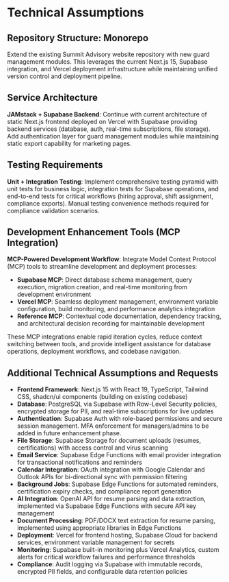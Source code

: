 # Technical Assumptions

## Repository Structure: Monorepo
Extend the existing Summit Advisory website repository with new guard management modules. This leverages the current Next.js 15, Supabase integration, and Vercel deployment infrastructure while maintaining unified version control and deployment pipeline.

## Service Architecture
**JAMstack + Supabase Backend**: Continue with current architecture of static Next.js frontend deployed on Vercel with Supabase providing backend services (database, auth, real-time subscriptions, file storage). Add authentication layer for guard management modules while maintaining static export capability for marketing pages.

## Testing Requirements
**Unit + Integration Testing**: Implement comprehensive testing pyramid with unit tests for business logic, integration tests for Supabase operations, and end-to-end tests for critical workflows (hiring approval, shift assignment, compliance exports). Manual testing convenience methods required for compliance validation scenarios.

## Development Enhancement Tools (MCP Integration)
**MCP-Powered Development Workflow**: Integrate Model Context Protocol (MCP) tools to streamline development and deployment processes:

- **Supabase MCP**: Direct database schema management, query execution, migration creation, and real-time monitoring from development environment
- **Vercel MCP**: Seamless deployment management, environment variable configuration, build monitoring, and performance analytics integration
- **Reference MCP**: Contextual code documentation, dependency tracking, and architectural decision recording for maintainable development

These MCP integrations enable rapid iteration cycles, reduce context switching between tools, and provide intelligent assistance for database operations, deployment workflows, and codebase navigation.

## Additional Technical Assumptions and Requests

- **Frontend Framework**: Next.js 15 with React 19, TypeScript, Tailwind CSS, shadcn/ui components (building on existing codebase)
- **Database**: PostgreSQL via Supabase with Row-Level Security policies, encrypted storage for PII, and real-time subscriptions for live updates
- **Authentication**: Supabase Auth with role-based permissions and secure session management. MFA enforcement for managers/admins to be added in future enhancement phase.
- **File Storage**: Supabase Storage for document uploads (resumes, certifications) with access control and virus scanning
- **Email Service**: Supabase Edge Functions with email provider integration for transactional notifications and reminders
- **Calendar Integration**: OAuth integration with Google Calendar and Outlook APIs for bi-directional sync with permission filtering
- **Background Jobs**: Supabase Edge Functions for automated reminders, certification expiry checks, and compliance report generation
- **AI Integration**: OpenAI API for resume parsing and data extraction, implemented via Supabase Edge Functions with secure API key management
- **Document Processing**: PDF/DOCX text extraction for resume parsing, implemented using appropriate libraries in Edge Functions
- **Deployment**: Vercel for frontend hosting, Supabase Cloud for backend services, environment variable management for secrets
- **Monitoring**: Supabase built-in monitoring plus Vercel Analytics, custom alerts for critical workflow failures and performance thresholds
- **Compliance**: Audit logging via Supabase with immutable records, encrypted PII fields, and configurable data retention policies
